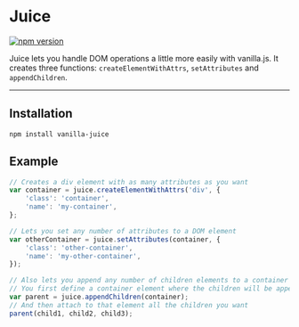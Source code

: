 Juice
=====

[![npm version](https://badge.fury.io/js/vanilla-juice.svg)](https://badge.fury.io/js/vanilla-juice)

Juice lets you handle DOM operations a little more easily with vanilla.js. It creates three functions: `createElementWithAttrs`, `setAttributes` and `appendChildren`.

----------

Installation
---

    npm install vanilla-juice


Example
---

```javascript
// Creates a div element with as many attributes as you want
var container = juice.createElementWithAttrs('div', {
	'class': 'container',
	'name': 'my-container',
};

// Lets you set any number of attributes to a DOM element
var otherContainer = juice.setAttributes(container, {
	'class': 'other-container',
	'name': 'my-other-container',
});

// Also lets you append any number of children elements to a container element
// You first define a container element where the children will be appended
var parent = juice.appendChildren(container);
// And then attach to that element all the children you want
parent(child1, child2, child3);
```

